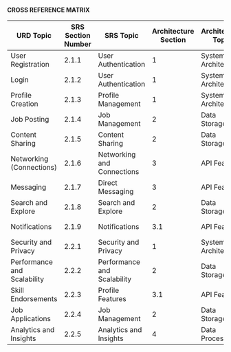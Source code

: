 **CROSS REFERENCE MATRIX**  

| **URD Topic**          | **SRS Section Number** | **SRS Topic**             | **Architecture Section** | **Architecture Topic**  | **Design Sec Number** | **Design Topic**         | **Test Sec Number** | **Test Topics**              |
|-------------------------|------------------------|---------------------------|---------------------------|--------------------------|------------------------|--------------------------|---------------------|------------------------------|
| User Registration       | 2.1.1                | User Authentication       | 1                         | System Architecture      | 3.2.1                 | User Interface Module    | 1.1                 | User Registration            |
| Login                   | 2.1.2                | User Authentication       | 1                         | System Architecture      | 3.2.1                 | User Interface Module    | 1.2                 | Login                        |
| Profile Creation        | 2.1.3                | Profile Management        | 1                         | System Architecture      | 3.2.1                 | Profile Module           | 1.3                 | Profile Creation            |
| Job Posting             | 2.1.4                | Job Management            | 2                         | Data Storage             | 3.2.2                 | Backend Module           | 2.1                 | Job Posting                 |
| Content Sharing         | 2.1.5                | Content Sharing           | 2                         | Data Storage             | 3.2.2                 | Feed Module              | 2.2                 | Content Sharing             |
| Networking (Connections)| 2.1.6                | Networking and Connections| 3                         | API Features             | 3.3                   | Networking Module        | 3.1                 | Connection Requests         |
| Messaging               | 2.1.7                | Direct Messaging          | 3                         | API Features             | 3.2.3                 | Messaging Module         | 3.5                 | Direct Messaging            |
| Search and Explore      | 2.1.8                | Search and Explore        | 2                         | Data Storage             | 3.2.4                 | Search Module            | 3.6                 | Search and Explore          |
| Notifications           | 2.1.9                | Notifications             | 3.1                       | API Features             | 3.4                   | Notifications Module     | 4.1                 | Notifications              |
| Security and Privacy    | 2.2.1                | Security and Privacy      | 1                         | System Architecture      | 5.2                   | Security Module          | 1, 2.1, 2.3         | Security and Privacy        |
| Performance and Scalability | 2.2.2            | Performance and Scalability | 2                        | Data Storage             | 3.1                   | Architectural Design     | 3.1, 3.2, 4.4       | Performance and Scalability |
| Skill Endorsements      | 2.2.3                | Profile Features          | 3.1                       | API Features             | 3.5                   | Endorsements Module      | 4.2                 | Skill Endorsements          |
| Job Applications        | 2.2.4                | Job Management            | 2                         | Data Storage             | 3.2.2                 | Application Module       | 2.3                 | Job Applications           |
| Analytics and Insights  | 2.2.5                | Analytics and Insights    | 4                         | Data Processing          | 4.1                   | Analytics Module         | 5.4                 | Analytics and Insights      |

